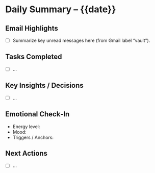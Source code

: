 # Daily Summary – {{date}}

## Email Highlights
- [ ] Summarize key unread messages here (from Gmail label “vault”).

## Tasks Completed
- [ ] …

## Key Insights / Decisions
- [ ] …

## Emotional Check‑In
- Energy level:
- Mood:
- Triggers / Anchors:

## Next Actions
- [ ] …
